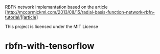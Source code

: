 RBFN network implemantation based on the article [http://mccormickml.com/2013/08/15/radial-basis-function-network-rbfn-tutorial/][article]

This project is licensed under the MIT License 
# rbfn-with-tensorflow
